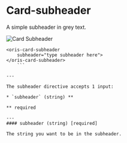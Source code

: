 # Card-subheader

A simple subheader in grey text.

![Card Subheader](http://i.imgur.com/X3Poxut.png)

```
<oris-card-subheader
	subheader="type subheader here">
</oris-card-subheader>
	```

---

The subheader directive accepts 1 input:

* `subheader` (string) **

** required

---
#### subheader (string) [required]

The string you want to be in the subheader.
